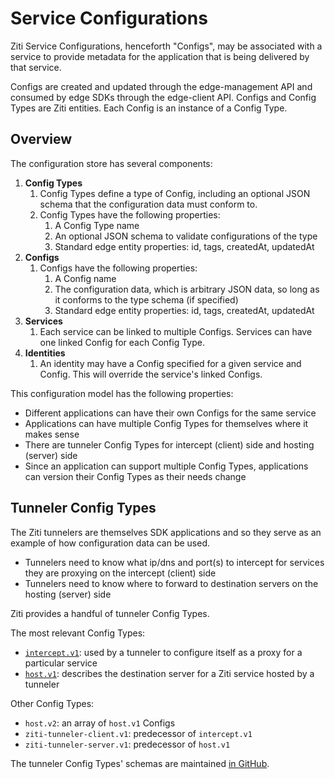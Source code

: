 # Service Configurations

Ziti Service Configurations, henceforth "Configs", may be associated with a service to provide metadata for the application that is being delivered by that service.

Configs are created and updated through the edge-management API and consumed by edge SDKs through the edge-client API. Configs and Config Types are Ziti entities. Each Config is an instance of a Config Type.

## Overview

The configuration store has several components:

1. **Config Types**
    1. Config Types define a type of Config, including an optional JSON schema that the configuration data must conform to.
    1. Config Types have the following properties:
        1. A Config Type name
        1. An optional JSON schema to validate configurations of the type
        1. Standard edge entity properties: id, tags, createdAt, updatedAt
1. **Configs**
    1. Configs have the following properties:
        1. A Config name
        1. The configuration data, which is arbitrary JSON data, so long as it conforms to the type schema (if specified)
        1. Standard edge entity properties: id, tags, createdAt, updatedAt
1. **Services**
    1. Each service can be linked to multiple Configs. Services can have one linked Config for each Config Type.
1. **Identities**
    1. An identity may have a Config specified for a given service and Config. This will override the service's linked Configs.

This configuration model has the following properties:

* Different applications can have their own Configs for the same service
* Applications can have multiple Config Types for themselves where it makes sense
* There are tunneler Config Types for intercept (client) side and hosting (server) side
* Since an application can support multiple Config Types, applications can version their Config Types as their needs change

## Tunneler Config Types

The Ziti tunnelers are themselves SDK applications and so they serve as an example of how configuration data can be used.

* Tunnelers need to know what ip/dns and port(s) to intercept for services they are proxying on the intercept (client) side
* Tunnelers need to know where to forward to destination servers on the hosting (server) side

Ziti provides a handful of tunneler Config Types.

The most relevant Config Types:

* [`intercept.v1`](./config-type-intercept-v1.md): used by a tunneler to configure itself as a proxy for a particular service
* [`host.v1`](./config-type-host-v1.md): describes the destination server for a Ziti service hosted by a tunneler

Other Config Types:

* `host.v2`: an array of `host.v1` Configs
* `ziti-tunneler-client.v1`: predecessor of `intercept.v1`
* `ziti-tunneler-server.v1`: predecessor of `host.v1`

The tunneler Config Types' schemas are maintained [in GitHub](https://github.com/openziti/ziti/blob/main/tunnel/entities/).
